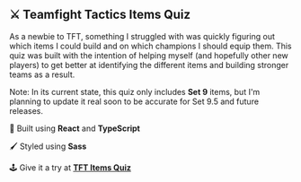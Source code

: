 <h2>⚔️ Teamfight Tactics Items Quiz</h3>

<p>
    As a newbie to TFT, something I struggled with was quickly figuring out which items I could build and on which champions I should equip them. This quiz was built with the intention of helping myself (and hopefully other new players) to get better at identifying the different items and building stronger teams as a result. 
</p>

<p>
    Note: In its current state, this quiz only includes <b>Set 9</b> items, but I'm planning to update it real soon to be accurate for Set 9.5 and future releases.
</p>

<p>
    🔨 Built using <b>React</b> and <b>TypeScript</b>
</p>

<p>
    🖌️ Styled using <b>Sass</b>
</p>

<p>
    🕹️ Give it a try at <a href="https://mikasatoo.github.io/tft-items-quiz/" target="_blank"><b>TFT Items Quiz</b></a>
</p>
